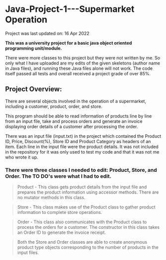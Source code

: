 # Java-Project-1---Supermarket Operation

Project was last updated on: 16 Apr 2022

**This was a university project for a basic java object oriented programming unit/module.**

There were more classes to this project but they were not written by me. So only what I have uploaded are my edits of the given skeletons (author name in Java files), and running these Java files alone will not work. The code itself passed all tests and overall received a project grade of over 85%.

## Project Overview:

There are several objects involved in the operation of a supermarket, including a customer, product, order, and store.

This program should be able to read information of products line by line from an input file, take and process orders and generate an invoice displaying order details of a customer after processing the order.

There was an input file (input.txt) in the project which contained the Product ID, Price, Discount(%), Store ID and Product Category as headers of an item. Each line in the input file were the product details. It was not included in the repository for it was only used to test my code and that it was not me who wrote it up.

### There were three classes I needed to edit: Product, Store, and Order. The TO DO's were what I had to edit.

> Product - This class gets product details from the input file and prepares the product information using accessor methods. There are no mutator methods in this class.

> Store - This class makes use of the Product class to gather product information to complete store operations. 

> Order - This class also communicates with the Product class to process the orders for a customer. The constructor in this class takes an Order ID to generate the invoice receipt. 

> Both the Store and Order classes are able to create anonymous product type objects corresponding to the number of products in the input files.
